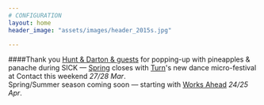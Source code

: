 ```yaml
---
# CONFIGURATION
layout: home
header_image: "assets/images/header_2015s.jpg"

---
```

####Thank you [Hunt & Darton & guests](/current/2015-spring/h&d) for popping-up with pineapples & panache during SICK — [Spring](/current/2015-spring) closes with [Turn](/current/2015-turn)'s new dance micro-festival at Contact this weekend *27/28 Mar*.<br>Spring/Summer season coming soon — starting with [Works Ahead](/current/2015-worksahead) *24/25 Apr*.
